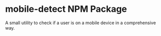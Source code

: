 # mobile-detect NPM Package

A small utility to check if a user is on a mobile device in a comprehensive way.
